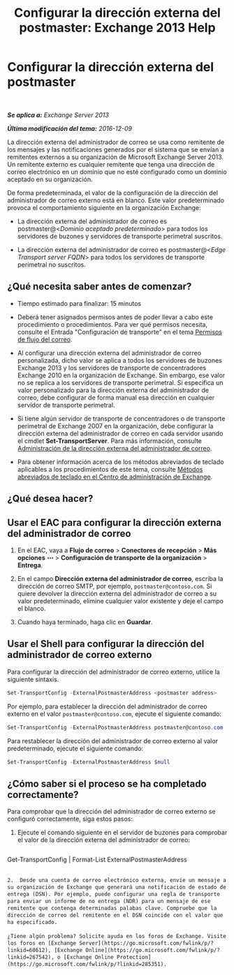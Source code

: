 ﻿---
title: 'Configurar la dirección externa del postmaster: Exchange 2013 Help'
TOCTitle: Configurar la dirección externa del postmaster
ms:assetid: 6b0c8675-3238-462d-8973-b52305fb90d2
ms:mtpsurl: https://technet.microsoft.com/es-es/library/Bb430765(v=EXCHG.150)
ms:contentKeyID: 52062034
ms.date: 04/23/2018
mtps_version: v=EXCHG.150
ms.translationtype: HT
---

# Configurar la dirección externa del postmaster

 

_**Se aplica a:** Exchange Server 2013_

_**Última modificación del tema:** 2016-12-09_

La dirección externa del administrador de correo se usa como remitente de los mensajes y las notificaciones generados por el sistema que se envían a remitentes externos a su organización de Microsoft Exchange Server 2013. Un remitente externo es cualquier remitente que tenga una dirección de correo electrónico en un dominio que no esté configurado como un dominio aceptado en su organización.

De forma predeterminada, el valor de la configuración de la dirección del administrador de correo externo está en blanco. Este valor predeterminado provoca el comportamiento siguiente en la organización Exchange:

  - La dirección externa del administrador de correo es postmaster@\<*Dominio aceptado predeterminado*\> para todos los servidores de buzones y servidores de transporte perimetral suscritos.

  - La dirección externa del administrador de correo es postmaster@\<*Edge Transport server FQDN*\> para todos los servidores de transporte perimetral no suscritos.

## ¿Qué necesita saber antes de comenzar?

  - Tiempo estimado para finalizar: 15 minutos

  - Deberá tener asignados permisos antes de poder llevar a cabo este procedimiento o procedimientos. Para ver qué permisos necesita, consulte el Entrada "Configuración de transporte" en el tema [Permisos de flujo del correo](mail-flow-permissions-exchange-2013-help.md).

  - Al configurar una dirección externa del administrador de correo personalizada, dicho valor se aplica a todos los servidores de buzones Exchange 2013 y los servidores de transporte de concentradores Exchange 2010 en la organización de Exchange. Sin embargo, ese valor no se replica a los servidores de transporte perimetral. Si especifica un valor personalizado para la dirección externa del administrador de correo, debe configurar de forma manual esa dirección en cualquier servidor de transporte perimetral.

  - Si tiene algún servidor de transporte de concentradores o de transporte perimetral de Exchange 2007 en la organización, debe configurar la dirección externa del administrador de correo en cada servidor usando el cmdlet **Set-TransportServer**. Para más información, consulte [Administración de la dirección externa del administrador de correo](https://go.microsoft.com/fwlink/?linkid=279922).

  - Para obtener información acerca de los métodos abreviados de teclado aplicables a los procedimientos de este tema, consulte [Métodos abreviados de teclado en el Centro de administración de Exchange](keyboard-shortcuts-in-the-exchange-admin-center-exchange-online-protection-help.md).

## ¿Qué desea hacer?

## Usar el EAC para configurar la dirección externa del administrador de correo

1.  En el EAC, vaya a **Flujo de correo** \> **Conectores de recepción** \> **Más opciones** ![Icono Más opciones](images/JJ150550.5381819e-3b21-4873-8714-e9b956290b28(EXCHG.150).gif "Icono Más opciones") \> **Configuración de transporte de la organización** \> **Entrega**.

2.  En el campo **Dirección externa del administrador de correo**, escriba la dirección de correo SMTP, por ejemplo, `postmaster@contoso.com`. Si quiere devolver la dirección externa del administrador de correo a su valor predeterminado, elimine cualquier valor existente y deje el campo el blanco.

3.  Cuando haya terminado, haga clic en **Guardar**.

## Usar el Shell para configurar la dirección del administrador de correo externo

Para configurar la dirección del administrador de correo externo, utilice la siguiente sintaxis.

```powershell
Set-TransportConfig -ExternalPostmasterAddress <postmaster address>
```

Por ejemplo, para establecer la dirección del administrador de correo externo en el valor `postmaster@contoso.com`, ejecute el siguiente comando:

```powershell
Set-TransportConfig -ExternalPostmasterAddress postmaster@contoso.com
```

Para restablecer la dirección del administrador de correo externo al valor predeterminado, ejecute el siguiente comando:

```powershell
Set-TransportConfig -ExternalPostmasterAddress $null
```

## ¿Cómo saber si el proceso se ha completado correctamente?

Para comprobar que la dirección del administrador de correo externo se configuró correctamente, siga estos pasos:

1.  Ejecute el comando siguiente en el servidor de buzones para comprobar el valor de la dirección externa del administrador de correo:
    
    ```powershell
Get-TransportConfig | Format-List ExternalPostmasterAddress
```

2.  Desde una cuenta de correo electrónico externa, envíe un mensaje a su organización de Exchange que generará una notificación de estado de entrega (DSN). Por ejemplo, puede configurar una regla de transporte para enviar un informe de no entrega (NDR) para un mensaje de ese remitente que contenga determinadas palabas clave. Compruebe que la dirección de correo del remitente en el DSN coincide con el valor que ha especificado.

¿Tiene algún problema? Solicite ayuda en los foros de Exchange. Visite los foros en [Exchange Server](https://go.microsoft.com/fwlink/p/?linkid=60612), [Exchange Online](https://go.microsoft.com/fwlink/p/?linkid=267542), o [Exchange Online Protection](https://go.microsoft.com/fwlink/p/?linkid=285351).

